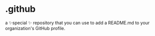 # .github
a ✨special ✨ repository that you can use to add a README.md to your organization's GitHub profile.
